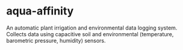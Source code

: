 # aqua-affinity
An automatic plant irrigation and environmental data logging system. Collects data using capacitive soil and environmental (temperature, barometric pressure, humidity) sensors.
